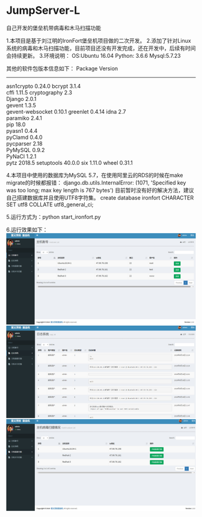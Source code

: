 # JumpServer-L
自己开发的堡垒机带病毒和木马扫描功能

1.本项目是基于刘江明的IronFort堡垒机项目做的二次开发。
2.添加了针对Linux系统的病毒和木马扫描功能，目前项目还没有开发完成，还在开发中，后续有时间会持续更新。
3.环境说明：
  OS:Ubuntu 16.04
  Python: 3.6.6
  Mysql:5.7.23

  其他的软件包版本信息如下：
  Package          Version
---------------- -------
asn1crypto       0.24.0 
bcrypt           3.1.4  
cffi             1.11.5 
cryptography     2.3    
Django           2.0.1  
gevent           1.3.5  
gevent-websocket 0.10.1 
greenlet         0.4.14 
idna             2.7    
paramiko         2.4.1  
pip              18.0   
pyasn1           0.4.4  
pyClamd          0.4.0  
pycparser        2.18   
PyMySQL          0.9.2  
PyNaCl           1.2.1  
pytz             2018.5 
setuptools       40.0.0 
six              1.11.0 
wheel            0.31.1 
  
  
4.本项目中使用的数据库为MySQL 5.7，在使用阿里云的RDS的时候在make migrate的时候都报错：
django.db.utils.InternalError: (1071, 'Specified key was too long; max key length is 767 bytes')
目前暂时没有好的解决方法，建议自己搭建数据库并且使用UTF8字符集。
create database ironfort CHARACTER SET utf8 COLLATE utf8_general_ci;

5.运行方式为：python start_ironfort.py 

6.运行效果如下：
![image](http://github.com/leiyifang/JumpServer-L/raw/master/show_img/1.jpg)
![image](http://github.com/leiyifang/JumpServer-L/raw/master/show_img/2.jpg)
![image](http://github.com/leiyifang/JumpServer-L/raw/master/show_img/3.jpg)
